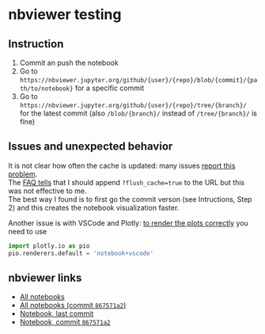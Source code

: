 # nbviewer testing

## Instruction
1. Commit an push the notebook
2. Go to `https://nbviewer.jupyter.org/github/{user}/{repo}/blob/{commit}/{path/to/notebook}` for a specific commit
3. Go to `https://nbviewer.jupyter.org/github/{user}/{repo}/tree/{branch}/` for the latest commit (also `/blob/{branch}/` instead of `/tree/{branch}/` is fine)

## Issues and unexpected behavior

It is not clear how often the cache is updated: many issues [report this problem](https://github.com/jupyter/nbviewer/issues). <br>
The [FAQ tells](https://nbviewer.org/faq#why-is-nbviewer-showing-an-outdated-version-of-my-notebook) that I should append `?flush_cache=true` to the URL but this was not effective to me.  <br>
The best way I found is to first go the commit verson (see Intructions, Step 2) and this creates the notebook visualization faster.

Another issue is with VSCode and Plotly: [to render the plots correctly](https://nbviewer.org/github/danieleongari/nbviewer_test/blob/40b322184fb614dc67cbf912096a41ba16c59a92/12_plotly_slider2_all.ipynb) you need to use
```python
import plotly.io as pio
pio.renderers.default = 'notebook+vscode'
```

## nbviewer links
- [All notebooks](https://nbviewer.org/github/danieleongari/nbviewer_test/tree/main/)
- [All notebooks (commit `867571a2`)](https://nbviewer.org/github/danieleongari/nbviewer_test/tree/867571a2140143aed461a1b8533f088eeec0233e/)
- [Notebook, last commit](https://nbviewer.org/github/danieleongari/nbviewer_test/tree/main/notebook_1.ipynb)
- [Notebook, commit `867571a2`](https://nbviewer.org/github/danieleongari/nbviewer_test/blob/867571a2140143aed461a1b8533f088eeec0233e/notebook_1.ipynb)